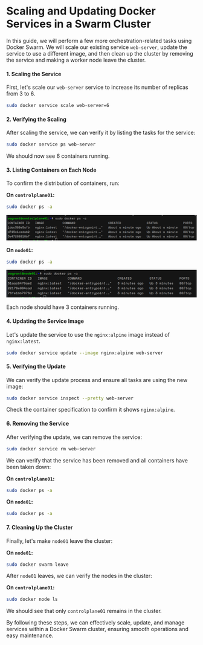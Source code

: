 # Scaling and Updating Docker Services in a Swarm Cluster

In this guide, we will perform a few more orchestration-related tasks using Docker Swarm. We will scale our existing service `web-server`, update the service to use a different image, and then clean up the cluster by removing the service and making a worker node leave the cluster.

#### 1. Scaling the Service

First, let's scale our `web-server` service to increase its number of replicas from 3 to 6.

```bash
sudo docker service scale web-server=6
```

#### 2. Verifying the Scaling

After scaling the service, we can verify it by listing the tasks for the service:

```bash
sudo docker service ps web-server
```

We should now see 6 containers running.

#### 3. Listing Containers on Each Node

To confirm the distribution of containers, run:

**On `controlplane01`:**

```bash
sudo docker ps -a
```
![out](./images/out-11.png)

**On `node01`:**

```bash
sudo docker ps -a
```

![out](./images/out-12.png)

Each node should have 3 containers running.

#### 4. Updating the Service Image

Let's update the service to use the `nginx:alpine` image instead of `nginx:latest`.

```bash
sudo docker service update --image nginx:alpine web-server
```

#### 5. Verifying the Update

We can verify the update process and ensure all tasks are using the new image:

```bash
sudo docker service inspect --pretty web-server
```

Check the container specification to confirm it shows `nginx:alpine`.

#### 6. Removing the Service

After verifying the update, we can remove the service:

```bash
sudo docker service rm web-server
```

We can verify that the service has been removed and all containers have been taken down:

**On `controlplane01`:**

```bash
sudo docker ps -a
```

**On `node01`:**

```bash
sudo docker ps -a
```

#### 7. Cleaning Up the Cluster

Finally, let's make `node01` leave the cluster:

**On `node01`:**

```bash
sudo docker swarm leave
```

After `node01` leaves, we can verify the nodes in the cluster:

**On `controlplane01`:**

```bash
sudo docker node ls
```

We should see that only `controlplane01` remains in the cluster.

By following these steps, we can effectively scale, update, and manage services within a Docker Swarm cluster, ensuring smooth operations and easy maintenance.